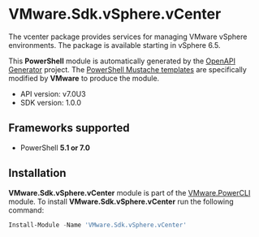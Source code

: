 # VMware.Sdk.vSphere.vCenter

The vcenter package provides services for managing VMware vSphere environments. The package is available starting in vSphere 6.5.

This **PowerShell** module is automatically generated by the [OpenAPI Generator](https://openapi-generator.tech) project. The [PowerShell Mustache templates](https://github.com/OpenAPITools/openapi-generator/tree/master/modules/openapi-generator/src/main/resources/powershell) are specifically modified by **VMware** to produce the module.

- API version: v7.0U3
- SDK version: 1.0.0

<a name="frameworks-supported"></a>
## Frameworks supported
- PowerShell **5.1 or 7.0**

<a name="installation"></a>
## Installation

**VMware.Sdk.vSphere.vCenter** module is part of the [VMware.PowerCLI](https://www.powershellgallery.com/packages/VMware.PowerCLI) module. To install **VMware.Sdk.vSphere.vCenter** run the following command:

```powershell
Install-Module -Name 'VMware.Sdk.vSphere.vCenter'
```
